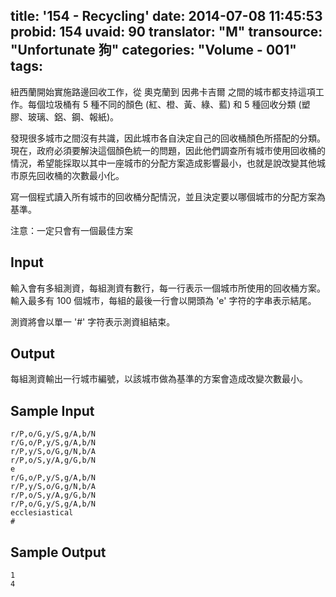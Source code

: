 title: '154 - Recycling'
date: 2014-07-08 11:45:53
probid: 154
uvaid: 90
translator: "M"
transource: "Unfortunate 狗"
categories: "Volume - 001"
tags:
---

紐西蘭開始實施路邊回收工作，從 奧克蘭到 因弗卡吉爾 之間的城市都支持這項工作。每個垃圾桶有 5 種不同的顏色 (紅、橙、黃、綠、藍) 和 5 種回收分類 (塑膠、玻璃、鋁、鋼、報紙)。

發現很多城市之間沒有共識，因此城市各自決定自己的回收桶顏色所搭配的分類。現在，政府必須要解決這個顏色統一的問題，因此他們調查所有城市使用回收桶的情況，希望能採取以其中一座城市的分配方案造成影響最小，也就是說改變其他城市原先回收桶的次數最小化。

寫一個程式讀入所有城市的回收桶分配情況，並且決定要以哪個城市的分配方案為基準。

注意：一定只會有一個最佳方案

<!-- more -->

## Input ##

輸入會有多組測資，每組測資有數行，每一行表示一個城市所使用的回收桶方案。
輸入最多有 100 個城市，每組的最後一行會以開頭為 'e' 字符的字串表示結尾。

測資將會以單一 '#' 字符表示測資組結束。

## Output ##

每組測資輸出一行城市編號，以該城市做為基準的方案會造成改變次數最小。

## Sample Input ##

	r/P,o/G,y/S,g/A,b/N
	r/G,o/P,y/S,g/A,b/N
	r/P,y/S,o/G,g/N,b/A
	r/P,o/S,y/A,g/G,b/N
	e
	r/G,o/P,y/S,g/A,b/N
	r/P,y/S,o/G,g/N,b/A
	r/P,o/S,y/A,g/G,b/N
	r/P,o/G,y/S,g/A,b/N
	ecclesiastical
	#

## Sample Output ##

	1
	4